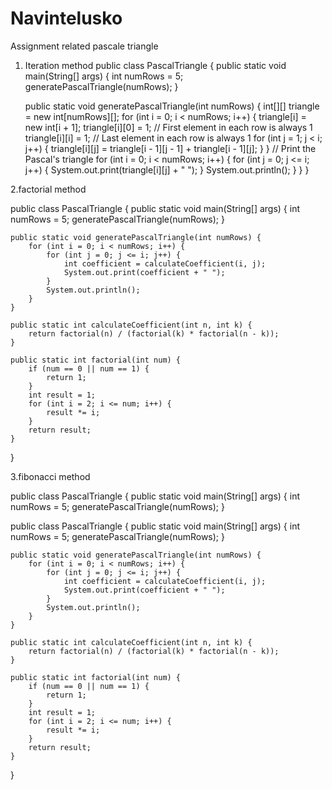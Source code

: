 # Navintelusko
Assignment related pascale triangle

1. Iteration method 
public class PascalTriangle {
    public static void main(String[] args) {
        int numRows = 5;
        generatePascalTriangle(numRows);
    }
  
    public static void generatePascalTriangle(int numRows) {
        int[][] triangle = new int[numRows][];
        for (int i = 0; i < numRows; i++) {
            triangle[i] = new int[i + 1];
            triangle[i][0] = 1; // First element in each row is always 1
            triangle[i][i] = 1; // Last element in each row is always 1
            for (int j = 1; j < i; j++) {
                triangle[i][j] = triangle[i - 1][j - 1] + triangle[i - 1][j];
            }
        }
        // Print the Pascal's triangle
        for (int i = 0; i < numRows; i++) {
            for (int j = 0; j <= i; j++) {
                System.out.print(triangle[i][j] + " ");
            }
            System.out.println();
        }
    }
}
            
2.factorial method 

   public class PascalTriangle {
    public static void main(String[] args) {
        int numRows = 5;
        generatePascalTriangle(numRows);
    }
  
    public static void generatePascalTriangle(int numRows) {
        for (int i = 0; i < numRows; i++) {
            for (int j = 0; j <= i; j++) {
                int coefficient = calculateCoefficient(i, j);
                System.out.print(coefficient + " ");
            }
            System.out.println();
        }
    }
  
    public static int calculateCoefficient(int n, int k) {
        return factorial(n) / (factorial(k) * factorial(n - k));
    }
  
    public static int factorial(int num) {
        if (num == 0 || num == 1) {
            return 1;
        }
        int result = 1;
        for (int i = 2; i <= num; i++) {
            result *= i;
        }
        return result;
    }
}
    
3.fibonacci method 

public class PascalTriangle {
    public static void main(String[] args) {
        int numRows = 5;
        generatePascalTriangle(numRows);
    }
  
public class PascalTriangle {
    public static void main(String[] args) {
        int numRows = 5;
        generatePascalTriangle(numRows);
    }
  
    public static void generatePascalTriangle(int numRows) {
        for (int i = 0; i < numRows; i++) {
            for (int j = 0; j <= i; j++) {
                int coefficient = calculateCoefficient(i, j);
                System.out.print(coefficient + " ");
            }
            System.out.println();
        }
    }
  
    public static int calculateCoefficient(int n, int k) {
        return factorial(n) / (factorial(k) * factorial(n - k));
    }
  
    public static int factorial(int num) {
        if (num == 0 || num == 1) {
            return 1;
        }
        int result = 1;
        for (int i = 2; i <= num; i++) {
            result *= i;
        }
        return result;
    }
}

    



 

     

    

  

     
          

       
